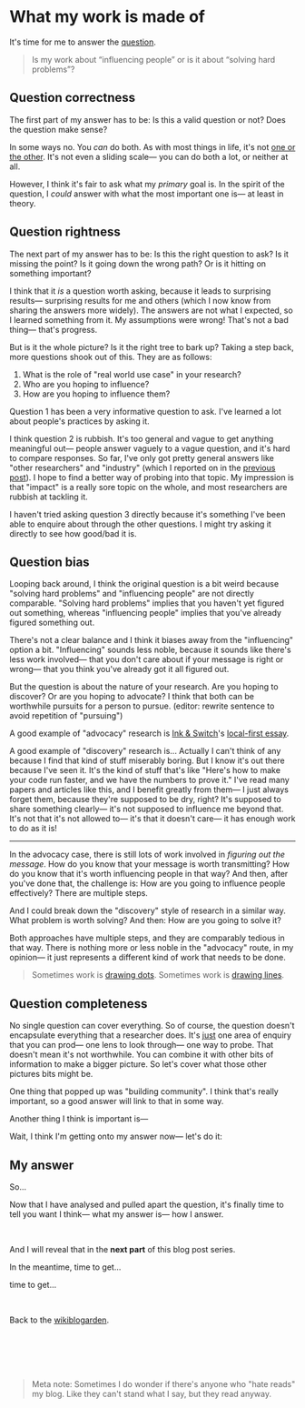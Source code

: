 # What my work is made of

It's time for me to answer the [question](https://www.todepond.com/wikiblogarden/blending/goals/community/).

> Is my work about “influencing people” or is it about “solving hard problems”?

## Question correctness

The first part of my answer has to be: Is this a valid question or not? Does the question make sense? 

In some ways no. You *can* do both. As with most things in life, it's not [one or the other](https://www.todepond.com/report/definitions-that-dont-matter/). It's not even a sliding scale— you can do both a lot, or neither at all.

However, I think it's fair to ask what my *primary* goal is. In the spirit of the question, I *could* answer with what the most important one is— at least in theory.

## Question rightness

The next part of my answer has to be: Is this the right question to ask? Is it missing the point? Is it going down the wrong path? Or is it hitting on something important? 

I think that it *is* a question worth asking, because it leads to surprising results— surprising results for me and others (which I now know from sharing the answers more widely). The answers are not what I expected, so I learned something from it. My assumptions were wrong! That's not a bad thing— that's progress. 

But is it the whole picture? Is it the right tree to bark up? Taking a step back, more questions shook out of this. They are as follows: 

1. What is the role of "real world use case" in your research? 
2. Who are you hoping to influence?
3. How are you hoping to influence them? 

Question 1 has been a very informative question to ask. I've learned a lot about people's practices by asking it. 

I think question 2 is rubbish. It's too general and vague to get anything meaningful out— people answer vaguely to a vague question, and it's hard to compare responses. So far, I've only got pretty general answers like "other researchers" and "industry" (which I reported on in the [previous post](https://www.todepond.com/wikiblogarden/blending/goals/community/)). I hope to find a better way of probing into that topic. My impression is that "impact" is a really sore topic on the whole, and most researchers are rubbish at tackling it.

I haven't tried asking question 3 directly because it's something I've been able to enquire about through the other questions. I might try asking it directly to see how good/bad it is.

## Question bias

Looping back around, I think the original question is a bit weird because "solving hard problems" and "influencing people" are not directly comparable. "Solving hard problems" implies that you haven't yet figured out something, whereas "influencing people" implies that you've already figured something out.

There's not a clear balance and I think it biases away from the "influencing" option a bit. "Influencing" sounds less noble, because it sounds like there's less work involved— that you don't care about if your message is right or wrong— that you think you've already got it all figured out.

But the question is about the nature of your research. Are you hoping to discover? Or are you hoping to advocate? I think that both can be worthwhile pursuits for a person to pursue. (editor: rewrite sentence to avoid repetition of "pursuing")

A good example of "advocacy" research is [Ink & Switch](https://www.inkandswitch.com/)'s [local-first essay](https://www.inkandswitch.com/local-first/).

A good example of "discovery" research is... Actually I can't think of any because I find that kind of stuff miserably boring. But I know it's out there because I've seen it. It's the kind of stuff that's like "Here's how to make your code run faster, and we have the numbers to prove it." I've read many papers and articles like this, and I benefit greatly from them— I just always forget them, because they're supposed to be dry, right? It's supposed to share something clearly— it's not supposed to influence me beyond that. It's not that it's not allowed to— it's that it doesn't care— it has enough work to do as it is!

<hr>

In the advocacy case, there is still lots of work involved in *figuring out the message*. How do you know that your message is worth transmitting? How do you know that it's worth influencing people in that way? And then, after you've done that, the challenge is: How are you going to influence people effectively? There are multiple steps.

And I could break down the "discovery" style of research in a similar way. What problem is worth solving? And then: How are you going to solve it? 

Both approaches have multiple steps, and they are comparably tedious in that way. There is nothing more or less noble in the "advocacy" route, in my opinion— it just represents a different kind of work that needs to be done.

> Sometimes work is [drawing dots](https://www.todepond.com/wikiblogarden/blending/work/). Sometimes work is [drawing lines](https://www.todepond.com/wikiblogarden/my-wikiblogarden/no-more-ideas).

## Question completeness

No single question can cover everything. So of course, the question doesn't encapsulate everything that a researcher does. It's [just](https://www.todepond.com/wikiblogarden/better-computing/just/) one area of enquiry that you can prod— one lens to look through— one way to probe. That doesn't mean it's not worthwhile. You can combine it with other bits of information to make a bigger picture. So let's cover what those other pictures bits might be.

One thing that popped up was "building community". I think that's really important, so a good answer will link to that in some way. 

Another thing I think is important is—

Wait, I think I'm getting onto my answer now— let's do it: 

## My answer

So...

Now that I have analysed and pulled apart the question, it's finally time to tell you want I think— what my answer is— how I answer.

<br>

And I will reveal that in the **next part** of this blog post series.

In the meantime, time to get...

time to get...

<br>

Back to the [wikiblogarden](/wikiblogarden).

<br>

<br>

<br>

<br>

> Meta note: Sometimes I do wonder if there's anyone who "hate reads" my blog. Like they can't stand what I say, but they read anyway.
